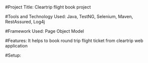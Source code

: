 #Project Title:
Cleartrip flight book project

#Tools and Technology Used:
Java, TestNG, Selenium, Maven, RestAssured, Log4j

#Framework Used:
Page Object Model

#Features:
It helps to book round trip flight ticket from cleartrip web application

#Setup:
